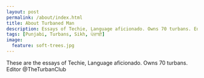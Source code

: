 ```yaml
---
layout: post
permalink: /about/index.html
title: About Turbaned Man
description: Essays of Techie, Language aficionado. Owns 70 turbans. Editor @TheTurbanClub
tags: [Punjabi, Turbans, Sikh, ਪੰਜਾਬੀ]
image:
  feature: soft-trees.jpg
---
```


These are the essays of Techie, Language aficionado. Owns 70 turbans. Editor @TheTurbanClub

